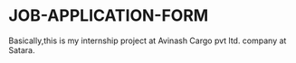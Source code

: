 # JOB-APPLICATION-FORM
Basically,this is my internship project at Avinash Cargo pvt ltd. company at Satara.
